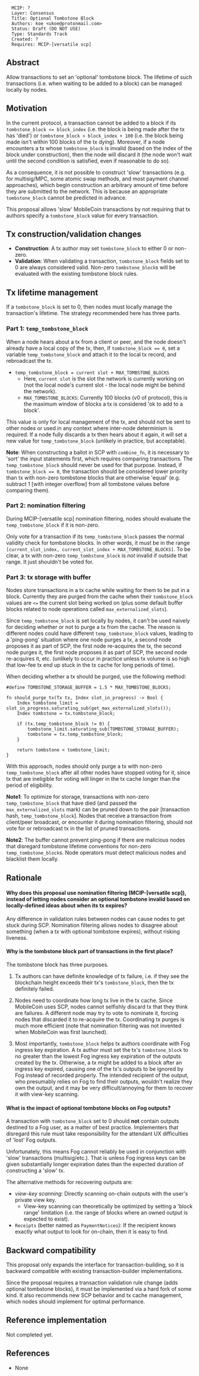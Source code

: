 ```
  MCIP: ?
  Layer: Consensus
  Title: Optional Tombstone Block
  Authors: koe <ukoe@protonmail.com>
  Status: Draft (DO NOT USE)
  Type: Standards Track
  Created: ?
  Requires: MCIP-[versatile scp]
```

## Abstract

Allow transactions to set an 'optional' tombstone block. The lifetime of such transactions (i.e. when waiting to be added to a block) can be managed locally by nodes.



## Motivation

In the current protocol, a transaction cannot be added to a block if its `tombstone_block <= block_index` (i.e. the block is being made after the tx has 'died') or `tombstone_block > block_index + 100` (i.e. the block being made isn't within 100 blocks of the tx dying). Moreover, if a node encounters a tx whose `tombstone_block` is invalid (based on the index of the block under construction), then the node will discard it (the node won't wait until the second condition is satisfied, even if reasonable to do so).

As a consequence, it is not possible to construct 'slow' transactions (e.g. for multisig/MPC, some atomic swap methods, and most payment channel approaches), which begin construction an arbitrary amount of time before they are submitted to the network. This is because an appropriate `tombstone_block` cannot be predicted in advance.

This proposal allows 'slow' MobileCoin transactions by not requiring that tx authors specify a `tombstone_block` value for every transaction.



## Tx construction/validation changes

- **Construction**: A tx author may set `tombstone_block` to either 0 or non-zero.
- **Validation**: When validating a transaction, `tombstone_block` fields set to 0 are always considered valid. Non-zero `tombstone_block`s will be evaluated with the existing tombstone block rules.



## Tx lifetime management

If a `tombstone_block` is set to 0, then nodes must locally manage the transaction's lifetime. The strategy recommended here has three parts.


### Part 1: `temp_tombstone_block`

When a node hears about a tx from a client or peer, and the node doesn't already have a local copy of the tx, then, if `tombstone_block == 0`, set a variable `temp_tombstone_block` and attach it to the local tx record, and rebroadcast the tx.

- `temp_tombstone_block = current slot + MAX_TOMBSTONE_BLOCKS`
	- Here, `current slot` is the slot the network is currently working on (not the local node's current slot - the local node might be behind the network).
	- `MAX_TOMBSTONE_BLOCKS`: Currently 100 blocks (v0 of protocol), this is the maximum window of blocks a tx is considered 'ok to add to a block'.

This value is only for local management of the tx, and should not be sent to other nodes or used in any context where inter-node determinism is required. If a node fully discards a tx then hears about it again, it will set a new value for `temp_tombstone_block` (unlikely in practice, but acceptable).

**Note**: When constructing a ballot in SCP with `combine_fn`, it is necessary to 'sort' the input statements first, which requires comparing transactions. The `temp_tombstone_block` should never be used for that purpose. Instead, if `tombstone_block == 0`, the transaction should be considered lower priority than tx with non-zero tombstone blocks that are otherwise 'equal' (e.g. subtract 1 [with integer overflow] from all tombstone values before comparing them).


### Part 2: nomination filtering

During MCIP-[versatile scp] nomination filtering, nodes should evaluate the `temp_tombstone_block` if it is non-zero.

Only vote for a transaction if its `temp_tombstone_block` passes the normal validity check for tombstone blocks. In other words, it must be in the range `[current_slot_index, current_slot_index + MAX_TOMBSTONE_BLOCKS]`. To be clear, a tx with non-zero `temp_tombstone_block` is *not* invalid if outside that range. It just shouldn't be voted for.


### Part 3: tx storage with buffer

Nodes store transactions in a tx cache while waiting for them to be put in a block. Currently they are purged from the cache when their `tombstone_block` values are `<=` the current slot being worked on (plus some default buffer blocks related to node operations called `max_externalized_slots`).

Since `temp_tombstone_block` is set locally by nodes, it can't be used naively for deciding whether or not to purge a tx from the cache. The reason is different nodes could have different `temp_tombstone_block` values, leading to a 'ping-pong' situation where one node purges a tx, a second node proposes it as part of SCP, the first node re-acquires the tx, the second node purges it, the first node proposes it as part of SCP, the second node re-acquires it, etc. (unlikely to occur in practice unless tx volume is so high that low-fee tx end up stuck in the tx cache for long periods of time).

When deciding whether a tx should be purged, use the following method:

```
#define TOMBSTONE_STORAGE_BUFFER = 1.5 * MAX_TOMBSTONE_BLOCKS;

fn should_purge_tx(Tx tx, Index slot_in_progress) -> Bool {
	Index tombstone_limit = slot_in_progress.saturating_sub(get_max_externalized_slots());
	Index tombstone = tx.tombstone_block;

	if (tx.temp_tombstone_block != 0) {
		tombstone_limit.saturating_sub(TOMBSTONE_STORAGE_BUFFER);
		tombstone = tx.temp_tombstone_block;
	}

	return tombstone < tombstone_limit;
}
```

With this approach, nodes should only purge a tx with non-zero `temp_tombstone_block` after all other nodes have stopped voting for it, since tx that are ineligible for voting will linger in the tx cache longer than the period of eligibility.

**Note1**: To optimize for storage, transactions with non-zero `temp_tombstone_block` that have died (and passed the `max_externalized_slots` mark) can be pruned down to the pair [transaction hash, `temp_tombstone_block`]. Nodes that receive a transaction from client/peer broadcast, or encounter it during nomination filtering, should not vote for or rebroadcast tx in the list of pruned transactions.

**Note2**: The buffer cannot prevent ping-pong if there are malicious nodes that disregard tombstone lifetime conventions for non-zero `temp_tombstone_block`s. Node operators must detect malicious nodes and blacklist them locally.



## Rationale

#### Why does this proposal use nomination filtering (MCIP-[versatile scp]), instead of letting nodes consider an optional tombstone invalid based on locally-defined ideas about when its tx expires?

Any difference in validation rules between nodes can cause nodes to get stuck during SCP. Nomination filtering allows nodes to disagree about something (when a tx with optional tombstone expires), without risking liveness.

#### Why is the tombstone block part of transactions in the first place?

The tombstone block has three purposes.

1. Tx authors can have definite knowledge of tx failure, i.e. if they see the blockchain height exceeds their tx's `tombstone_block`, then the tx definitely failed.

2. Nodes need to coordinate how long tx live in the tx cache. Since MobileCoin uses SCP, nodes cannot selfishly discard tx that they think are failures. A different node may try to vote to nominate it, forcing nodes that discarded it to re-acquire the tx. Coordinating tx purges is much more efficient (note that nomination filtering was not invented when MobileCoin was first launched).

3. Most importantly, `tombstone_block` helps tx authors coordinate with Fog ingress key expiration. A tx author must set the tx's `tombstone_block` to no greater than the lowest Fog ingress key expiration of the outputs created by the tx. Otherwise, a tx might be added to a block after an ingress key expired, causing one of the tx's outputs to be ignored by Fog instead of recorded properly. The intended recipient of the output, who presumably relies on Fog to find their outputs, wouldn't realize they own the output, and it may be very difficult/annoying for them to recover it with view-key scanning.

#### What is the impact of optional tombstone blocks on Fog outputs?

A transaction with `tombstone_block` set to 0 should **not** contain outputs destined to a Fog user, as a matter of best practice. Implementers that disregard this rule must take responsibility for the attendant UX difficulties of 'lost' Fog outputs.

Unfortunately, this means Fog cannot reliably be used in conjunction with 'slow' transactions (multisig/etc.). That is unless Fog ingress keys can be given substantially longer expiration dates than the expected duration of constructing a 'slow' tx.

The alternative methods for recovering outputs are:
- *view-key scanning*: Directly scanning on-chain outputs with the user's private view key.
	- View-key scanning can theoretically be optimized by setting a 'block range' limitation (i.e. the range of blocks where an owned output is expected to exist).
- `Receipts` (better named as `PaymentNotices`): If the recipient knows exactly what output to look for on-chain, then it is easy to find.



## Backward compatibility

This proposal only expands the interface for transaction-building, so it is backward compatible with existing transaction-builder implementations.

Since the proposal requires a transaction validation rule change (adds optional tombstone blocks), it must be implemented via a hard fork of some kind. It also recommends new SCP behavior and tx cache management, which nodes should implement for optimal performance.



## Reference implementation

Not completed yet.



## References

- None
